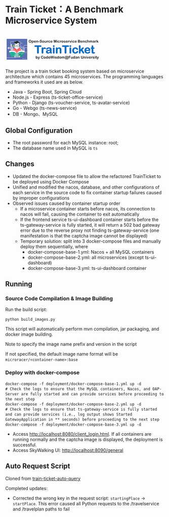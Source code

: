 
# Train Ticket：A Benchmark Microservice System
# <img src="./image/logo.png">
The project is a train ticket booking system based on microservice architecture which contains 45 microservices. The programming languages and frameworks it used are as below.
- Java - Spring Boot, Spring Cloud
- Node.js - Express (ts-ticket-office-service)
- Python - Django (ts-voucher-service, ts-avatar-service)
- Go - Webgo (ts-news-service)
- DB - Mongo、MySQL

## Global Configuration
- The root password for each MySQL instance: root; 
- The database name used in MySQL is `ts`

## Changes
- Updated the docker-compose file to allow the refactored TrainTicket to be deployed using Docker Compose
- Unified and modified the nacos, database, and other configurations of each service in the source code to fix container startup failures caused by improper configurations
- Observed issues caused by container startup order
    - If a microservice container starts before nacos, its connection to nacos will fail, causing the container to exit automatically
    - If the frontend service ts-ui-dashboard container starts before the ts-gateway-service is fully started, it will return a 502 bad gateway error due to the reverse proxy not finding ts-gateway-service (one manifestation is that the captcha image cannot be displayed)
    - Temporary solution: split into 3 docker-compose files and manually deploy them sequentially, where
        - docker-compose-base-1.yml: Nacos + all MySQL containers
        - docker-compose-base-2.yml: all microservices (except ts-ui-dashboard)
        - docker-compose-base-3.yml: ts-ui-dashboard container

## Running
### Source Code Compilation & Image Building
Run the build script:

```shell
python build_images.py
```
This script will automatically perform mvn compilation, jar packaging, and docker image building. 

Note to specify the image name prefix and version in the script

If not specified, the default image name format will be `microracer/<container-name>:base`

### Deploy with docker-compose
```shell
docker-compose -f deployment/docker-compose-base-1.yml up -d
# Check the logs to ensure that the MySQL containers, Nacos, and OAP-Server are fully started and can provide services before proceeding to the next step
docker-compose -f deployment/docker-compose-base-2.yml up -d
# Check the logs to ensure that ts-gateway-service is fully started and can provide services (i.e., log output shows Started GatewayApplication in ** seconds) before proceeding to the next step
docker-compose -f deployment/docker-compose-base-3.yml up -d
```
- Access [http://localhost:8080/client_login.html](http://localhost:8080/client_login.html). If all containers are running normally and the captcha image is displayed, the deployment is successful.
- Access SkyWalking UI: [http://localhost:8090/general](http://localhost:8090/general)

## Auto Request Script
Cloned from [train-ticket-auto-query](https://github.com/FudanSELab/train-ticket-auto-query)

Completed updates:
- Corrected the wrong key in the request script: `startingPlace` → `startPlace`. This error caused all Python requests to the /travelservice and /travelplan paths to fail